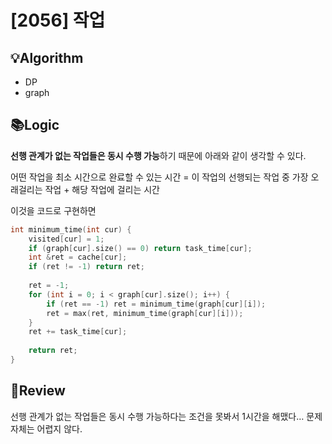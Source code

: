 # [2056] 작업
## 💡Algorithm
- DP
- graph
##  📚Logic
**선행 관계가 없는 작업들은 동시 수행 가능**하기 때문에 아래와 같이 생각할 수 있다.

어떤 작업을 최소 시간으로 완료할 수 있는 시간 = 이 작업의 선행되는 작업 중 가장 오래걸리는 작업 + 해당 작업에 걸리는 시간

이것을 코드로 구현하면
```c++
int minimum_time(int cur) {
    visited[cur] = 1;
    if (graph[cur].size() == 0) return task_time[cur];
    int &ret = cache[cur];
    if (ret != -1) return ret;
   
    ret = -1;
    for (int i = 0; i < graph[cur].size(); i++) {
        if (ret == -1) ret = minimum_time(graph[cur][i]);
        ret = max(ret, minimum_time(graph[cur][i]));
    }
    ret += task_time[cur];
    
    return ret;
}
```
## 📝Review
선행 관계가 없는 작업들은 동시 수행 가능하다는 조건을 못봐서 1시간을 해맸다… 문제 자체는 어렵지 않다.
